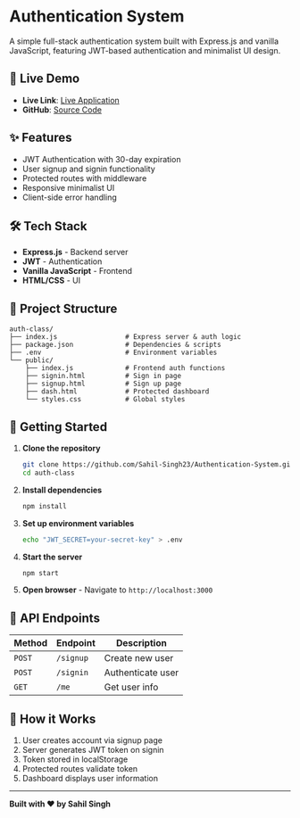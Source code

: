 # Authentication System

A simple full-stack authentication system built with Express.js and vanilla JavaScript, featuring JWT-based authentication and minimalist UI design.

## 🚀 Live Demo

- **Live Link**: [Live Application](https://authentication-system-oowr.onrender.com/)
- **GitHub**: [Source Code](https://github.com/Sahil-Singh23/Authentication-System)

## ✨ Features

- JWT Authentication with 30-day expiration
- User signup and signin functionality
- Protected routes with middleware
- Responsive minimalist UI
- Client-side error handling

## 🛠️ Tech Stack

- **Express.js** - Backend server
- **JWT** - Authentication
- **Vanilla JavaScript** - Frontend
- **HTML/CSS** - UI

## 📁 Project Structure

```
auth-class/
├── index.js                 # Express server & auth logic
├── package.json             # Dependencies & scripts
├── .env                     # Environment variables
└── public/
    ├── index.js             # Frontend auth functions
    ├── signin.html          # Sign in page
    ├── signup.html          # Sign up page
    ├── dash.html            # Protected dashboard
    └── styles.css           # Global styles
```

## 🚦 Getting Started

1. **Clone the repository**

   ```bash
   git clone https://github.com/Sahil-Singh23/Authentication-System.git
   cd auth-class
   ```

2. **Install dependencies**

   ```bash
   npm install
   ```

3. **Set up environment variables**

   ```bash
   echo "JWT_SECRET=your-secret-key" > .env
   ```

4. **Start the server**

   ```bash
   npm start
   ```

5. **Open browser** - Navigate to `http://localhost:3000`

## 🔧 API Endpoints

| Method | Endpoint  | Description       |
| ------ | --------- | ----------------- |
| `POST` | `/signup` | Create new user   |
| `POST` | `/signin` | Authenticate user |
| `GET`  | `/me`     | Get user info     |

## 📝 How it Works

1. User creates account via signup page
2. Server generates JWT token on signin
3. Token stored in localStorage
4. Protected routes validate token
5. Dashboard displays user information

---

**Built with ❤️ by Sahil Singh**
